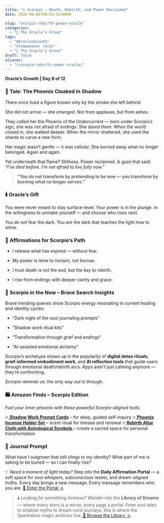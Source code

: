 ```yaml
---
title: "♏️ Scorpio – Death, Rebirth, and Power Reclaimed"
date: 2025-06-05T08:55:21+0000

slug: "scorpio-rebirth-power-oracle"
categories:
  - "🔮 The Oracle’s Grove"
tags:
  - "#OraclesGrowth"
  - "dreamweaver tales"
  - "🔮 The Oracle’s Grove"
draft: false
aliases:
  - "/scorpio-rebirth-power-oracle/"
---
```

**Oracle’s Growth | Day 8 of 12**

### 📖 **Tale: The Phoenix Cloaked in Shadow**

There once lived a figure known only by the smoke she left behind.

She did not arrive — she *emerged*.
Not from applause, but from ashes.

They called her the Phoenix of the Undercurrent — born under Scorpio’s sign, she was not afraid of endings. She *dared them*. When the world closed in, she walked deeper. When the mirror shattered, she used the shards to carve a new form.

Her magic wasn’t gentle — it was cellular. She burned away what no longer belonged. Again and again.

Yet underneath that flame? Stillness. Power reclaimed. A gaze that said: *“I’ve died before. I’m not afraid to live fully now.”*

> **"You do not transform by pretending to be new — you transform by burning what no longer serves."**

### 🕯️ **Oracle’s Gift**

You were never meant to stay surface-level. Your power is in the plunge. In the willingness to unmake yourself — and choose who rises next.

You do not fear the dark. You *are* the dark that teaches the light how to shine.

### 🌌 **Affirmations for Scorpio’s Path**

- I release what has expired — without fear.

- My power is mine to reclaim, not borrow.

- I trust death is not the end, but the key to rebirth.

- I rise from endings with deeper clarity and grace.

### 🔎 **Scorpio in the Now – Brave Search Insights**

Brave trending queries show Scorpio energy resonating in current healing and identity cycles:

- “Dark night of the soul journaling prompts”

- “Shadow work ritual kits”

- “Transformation through grief and endings”

- “AI-assisted emotional alchemy”

Scorpio’s archetype shows up in the popularity of **digital detox rituals**, **grief-informed embodiment work**, and **AI reflection tools** that guide users through emotional death/rebirth arcs. Apps aren’t just calming anymore — they’re confronting.

Scorpio reminds us: the only way *out* is through.

### 🛍️ **Amazon Finds – Scorpio Edition**

*Fuel your inner phoenix with these powerful Scorpio-aligned tools.*

🔥[ **Shadow Work Prompt Cards**](https://amzn.to/3FG2l0W) – for deep, guided self-inquiry
🔥[ **Phoenix Incense Holder Set**](https://amzn.to/440xrcV) – scent ritual for release and renewal
🔥[ **Rebirth Altar Cloth with Astrological Symbols** ](https://amzn.to/4kQP3gT)– create a sacred space for personal transformation

> 

### 🔮 **Journal Prompt**

What have I outgrown that still clings to my identity?
What part of me is asking to be buried — so I can finally rise?

✨ *Need a moment of light today?*
Step into the **Daily Affirmation Portal** — a soft space for soul whispers, subconscious resets, and dream-aligned truths.
Every day brings a new message. Every message remembers who you are.
[🌿 Enter the Portal →](https://sparklebox.blog/)

> 🕯️ *Looking for something timeless?*
Wander into the **Library of Dreams** — where every story is a mirror, every page a portal.
From soul tales to shadow myths to dream-core journeys, this is where the Sparklebox magic archives live.[
🌌 Browse the Library →](https://sparklebox.blog/tag/the-library-of-dreams/)

### 

> 

###